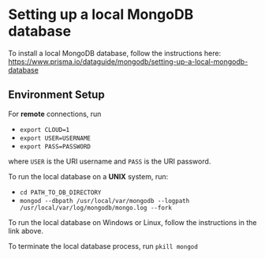 # Setting up a local MongoDB database

To install a local MongoDB database, follow the instructions here: https://www.prisma.io/dataguide/mongodb/setting-up-a-local-mongodb-database

## Environment Setup

For <b>remote</b> connections, run

- `export CLOUD=1`
- `export USER=USERNAME`
- `export PASS=PASSWORD`

where `USER` is the URI username and `PASS` is the URI password. 

To run the local database on a <b>UNIX</b> system, run:
- `cd PATH_TO_DB_DIRECTORY`
- `mongod --dbpath /usr/local/var/mongodb --logpath /usr/local/var/log/mongodb/mongo.log --fork`

To run the local database on Windows or Linux, follow the instructions in the link above.

To terminate the local database process, run `pkill mongod`


